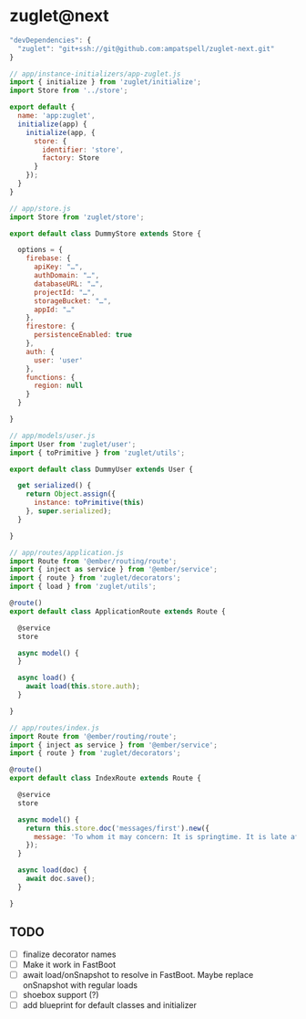 # zuglet@next

``` javascript
"devDependencies": {
  "zuglet": "git+ssh://git@github.com:ampatspell/zuglet-next.git"
}
```

``` javascript
// app/instance-initializers/app-zuglet.js
import { initialize } from 'zuglet/initialize';
import Store from '../store';

export default {
  name: 'app:zuglet',
  initialize(app) {
    initialize(app, {
      store: {
        identifier: 'store',
        factory: Store
      }
    });
  }
}
```

``` javascript
// app/store.js
import Store from 'zuglet/store';

export default class DummyStore extends Store {

  options = {
    firebase: {
      apiKey: "…",
      authDomain: "…",
      databaseURL: "…",
      projectId: "…",
      storageBucket: "…",
      appId: "…"
    },
    firestore: {
      persistenceEnabled: true
    },
    auth: {
      user: 'user'
    },
    functions: {
      region: null
    }
  }

}
```

``` javascript
// app/models/user.js
import User from 'zuglet/user';
import { toPrimitive } from 'zuglet/utils';

export default class DummyUser extends User {

  get serialized() {
    return Object.assign({
      instance: toPrimitive(this)
    }, super.serialized);
  }

}
```

``` javascript
// app/routes/application.js
import Route from '@ember/routing/route';
import { inject as service } from '@ember/service';
import { route } from 'zuglet/decorators';
import { load } from 'zuglet/utils';

@route()
export default class ApplicationRoute extends Route {

  @service
  store

  async model() {
  }

  async load() {
    await load(this.store.auth);
  }

}
```

``` javascript
// app/routes/index.js
import Route from '@ember/routing/route';
import { inject as service } from '@ember/service';
import { route } from 'zuglet/decorators';

@route()
export default class IndexRoute extends Route {

  @service
  store

  async model() {
    return this.store.doc('messages/first').new({
      message: 'To whom it may concern: It is springtime. It is late afternoon.'
    });
  }

  async load(doc) {
    await doc.save();
  }

}
```

## TODO

- [ ] finalize decorator names
- [ ] Make it work in FastBoot
- [ ] await load/onSnapshot to resolve in FastBoot. Maybe replace onSnapshot with regular loads
- [ ] shoebox support (?)
- [ ] add blueprint for default classes and initializer

